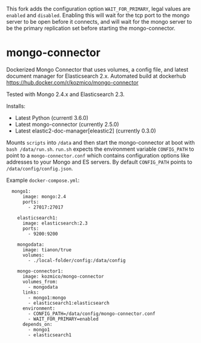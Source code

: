This fork adds the configuration option `WAIT_FOR_PRIMARY`, legal values are `enabled` and `disabled`. Enabling this will wait for the tcp port to the mongo server to be open before it connects, and will wait for the mongo server to be the primary replication set before starting the mongo-connector.

# mongo-connector
Dockerized Mongo Connector that uses volumes, a config file, and latest document manager for Elasticsearch 2.x. Automated build at dockerhub https://hub.docker.com/r/kozmico/mongo-connector

Tested with Mongo 2.4.x and Elasticsearch 2.3.

Installs:
* Latest Python (currentl 3.6.0)
* Latest mongo-connector (currently 2.5.0)
* Latest elastic2-doc-manager\[eleastic2\] (currently 0.3.0)

Mounts `scripts` into `/data` and then start the mongo-connector at boot with `bash /data/run.sh`.
`run.sh` expects the environment variable `CONFIG_PATH` to point to a `mongo-connector.conf` which contains configuration options like addresses to your Mongo and ES servers.
By default `CONFIG_PATH` points to `/data/config/config.json`.

Example `docker-compose.yml`:

```
  mongo1:
      image: mongo:2.4
      ports:
        - 27017:27017
        
    elasticsearch1:
      image: elasticsearch:2.3
      ports:
        - 9200:9200

    mongodata:
      image: tianon/true
      volumes:
        - ./local-folder/config:/data/config
        
    mongo-connector1:
      image: kozmico/mongo-connector
      volumes_from:
        - mongodata
      links:
        - mongo1:mongo
        - elasticsearch1:elasticsearch
      environment:
        - CONFIG_PATH=/data/config/mongo-connector.conf
        - WAIT_FOR_PRIMARY=enabled
      depends_on:
        - mongo1
        - elasticsearch1
```
